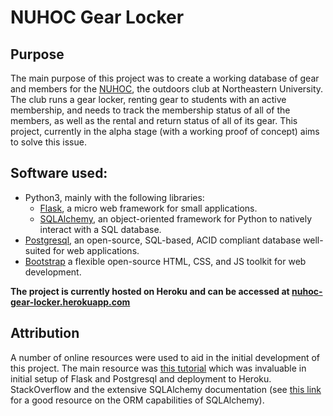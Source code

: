 # NUHOC Gear Locker

## Purpose
The main purpose of this project was to create a working database of gear and members for the [NUHOC](nuhoc.com), the outdoors club at Northeastern University. The club runs a gear locker, renting gear to students with an active membership, and needs to track the membership status of all of the members, as well as the rental and return status of all of its gear. This project, currently in the alpha stage (with a working proof of concept) aims to solve this issue. 

## Software used:
* Python3, mainly with the following libraries:
  * [Flask](http://flask.pocoo.org/), a micro web framework for small applications.
  * [SQLAlchemy](https://www.sqlalchemy.org/), an object-oriented framework for Python to natively interact with a SQL database.
* [Postgresql](https://www.postgresql.org/), an open-source, SQL-based, ACID compliant database well-suited for web applications.
* [Bootstrap](https://getbootstrap.com/) a flexible open-source HTML, CSS, and JS toolkit for web development.

**The project is currently hosted on Heroku and can be accessed at [nuhoc-gear-locker.herokuapp.com](nuhoc-gear-locker.herokuapp.com)**

## Attribution
A number of online resources were used to aid in the initial development of this project. The main resource was [this tutorial](https://medium.com/@dushan14/create-a-web-application-with-python-flask-postgresql-and-deploy-on-heroku-243d548335cc) which was invaluable in initial setup of Flask and Postgresql and deployment to Heroku. StackOverflow and the extensive SQLAlchemy documentation (see [this link](https://docs.sqlalchemy.org/en/13/orm/tutorial.html) for a good resource on the ORM capabilities of SQLAlchemy). 
